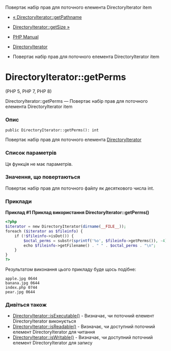 Повертає набір прав для поточного елемента DirectoryIterator item

-   [« DirectoryIterator::getPathname](directoryiterator.getpathname.html)
    
-   [DirectoryIterator::getSize »](directoryiterator.getsize.html)
    
-   [PHP Manual](index.html)
    
-   [DirectoryIterator](class.directoryiterator.html)
    
-   Повертає набір прав для поточного елемента DirectoryIterator item
    

# DirectoryIterator::getPerms

(PHP 5, PHP 7, PHP 8)

DirectoryIterator::getPerms — Повертає набір прав для поточного елемента DirectoryIterator item

### Опис

```methodsynopsis
public DirectoryIterator::getPerms(): int
```

Повертає набір прав для поточного елемента [DirectoryIterator](class.directoryiterator.html)

### Список параметрів

Ця функція не має параметрів.

### Значення, що повертаються

Повертає набір прав для поточного файлу як десяткового числа int.

### Приклади

**Приклад #1 Приклад використання **DirectoryIterator::getPerms()****

```php
<?php
$iterator = new DirectoryIterator(dirname(__FILE__));
foreach ($iterator as $fileinfo) {
    if (!$fileinfo->isDot()) {
        $octal_perms = substr(sprintf('%o', $fileinfo->getPerms()), -4);
        echo $fileinfo->getFilename() . " " . $octal_perms . "\n";
    }
}
?>
```

Результатом виконання цього прикладу буде щось подібне:

```
apple.jpg 0644
banana.jpg 0644
index.php 0744
pear.jpg 0644
```

### Дивіться також

-   [DirectoryIterator::isExecutable()](directoryiterator.isexecutable.html) - Визначає, чи поточний елемент DirectoryIterator виконується
-   [DirectoryIterator::isReadable()](directoryiterator.isreadable.html) - Визначає, чи доступний поточний елемент DirectoryIterator для читання
-   [DirectoryIterator::isWritable()](directoryiterator.iswritable.html) - Визначає, чи доступний поточний елемент DirectoryIterator для запису